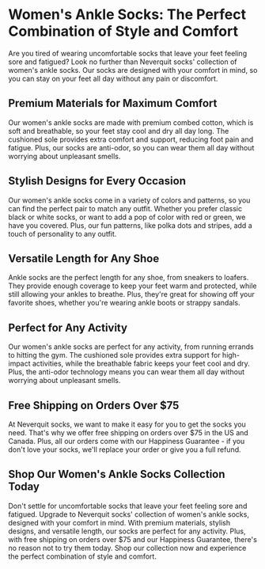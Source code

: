 # Women's Ankle Socks: The Perfect Combination of Style and Comfort

Are you tired of wearing uncomfortable socks that leave your feet feeling sore and fatigued? Look no further than Neverquit socks' collection of women's ankle socks. Our socks are designed with your comfort in mind, so you can stay on your feet all day without any pain or discomfort.

## Premium Materials for Maximum Comfort

Our women's ankle socks are made with premium combed cotton, which is soft and breathable, so your feet stay cool and dry all day long. The cushioned sole provides extra comfort and support, reducing foot pain and fatigue. Plus, our socks are anti-odor, so you can wear them all day without worrying about unpleasant smells.

## Stylish Designs for Every Occasion

Our women's ankle socks come in a variety of colors and patterns, so you can find the perfect pair to match any outfit. Whether you prefer classic black or white socks, or want to add a pop of color with red or green, we have you covered. Plus, our fun patterns, like polka dots and stripes, add a touch of personality to any outfit.

## Versatile Length for Any Shoe

Ankle socks are the perfect length for any shoe, from sneakers to loafers. They provide enough coverage to keep your feet warm and protected, while still allowing your ankles to breathe. Plus, they're great for showing off your favorite shoes, whether you're wearing ankle boots or strappy sandals.

## Perfect for Any Activity

Our women's ankle socks are perfect for any activity, from running errands to hitting the gym. The cushioned sole provides extra support for high-impact activities, while the breathable fabric keeps your feet cool and dry. Plus, the anti-odor technology means you can wear them all day without worrying about unpleasant smells.

## Free Shipping on Orders Over $75

At Neverquit socks, we want to make it easy for you to get the socks you need. That's why we offer free shipping on orders over $75 in the US and Canada. Plus, all our orders come with our Happiness Guarantee - if you don't love your socks, we'll replace your order or give you a full refund.

## Shop Our Women's Ankle Socks Collection Today

Don't settle for uncomfortable socks that leave your feet feeling sore and fatigued. Upgrade to Neverquit socks' collection of women's ankle socks, designed with your comfort in mind. With premium materials, stylish designs, and versatile length, our socks are perfect for any activity. Plus, with free shipping on orders over $75 and our Happiness Guarantee, there's no reason not to try them today. Shop our collection now and experience the perfect combination of style and comfort.